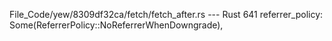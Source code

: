 File_Code/yew/8309df32ca/fetch/fetch_after.rs --- Rust
                                                                                                                                                           641             referrer_policy: Some(ReferrerPolicy::NoReferrerWhenDowngrade),

